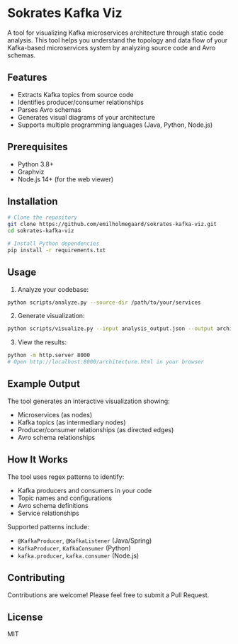 # Sokrates Kafka Viz

A tool for visualizing Kafka microservices architecture through static code analysis. This tool helps you understand the topology and data flow of your Kafka-based microservices system by analyzing source code and Avro schemas.

## Features

- Extracts Kafka topics from source code
- Identifies producer/consumer relationships
- Parses Avro schemas
- Generates visual diagrams of your architecture
- Supports multiple programming languages (Java, Python, Node.js)

## Prerequisites

- Python 3.8+
- Graphviz
- Node.js 14+ (for the web viewer)

## Installation

```bash
# Clone the repository
git clone https://github.com/emilholmegaard/sokrates-kafka-viz.git
cd sokrates-kafka-viz

# Install Python dependencies
pip install -r requirements.txt
```

## Usage

1. Analyze your codebase:
```bash
python scripts/analyze.py --source-dir /path/to/your/services
```

2. Generate visualization:
```bash
python scripts/visualize.py --input analysis_output.json --output architecture.html
```

3. View the results:
```bash
python -m http.server 8000
# Open http://localhost:8000/architecture.html in your browser
```

## Example Output

The tool generates an interactive visualization showing:
- Microservices (as nodes)
- Kafka topics (as intermediary nodes)
- Producer/consumer relationships (as directed edges)
- Avro schema relationships

## How It Works

The tool uses regex patterns to identify:
- Kafka producers and consumers in your code
- Topic names and configurations
- Avro schema definitions
- Service relationships

Supported patterns include:
- `@KafkaProducer`, `@KafkaListener` (Java/Spring)
- `KafkaProducer`, `KafkaConsumer` (Python)
- `kafka.producer`, `kafka.consumer` (Node.js)

## Contributing

Contributions are welcome! Please feel free to submit a Pull Request.

## License

MIT
